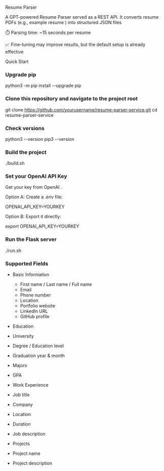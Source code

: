 Resume Parser

A GPT-powered Resume Parser served as a REST API. It converts resume PDFs (e.g., example resume
) into structured JSON files

⏱️ Parsing time: ~15 seconds per resume

📈 Fine-tuning may improve results, but the default setup is already effective

Quick Start
### Upgrade pip
python3 -m pip install --upgrade pip

### Clone this repository and navigate to the project root
git clone https://github.com/yourusername/resume-parser-service.git
cd resume-parser-service

### Check versions
python3 --version
pip3 --version

### Build the project
./build.sh

### Set your OpenAI API Key

Get your key from OpenAI
.

Option A: Create a .env file:

OPENAI_API_KEY=YOURKEY


Option B: Export it directly:

export OPENAI_API_KEY=YOURKEY

### Run the Flask server
./run.sh

### Supported Fields
- Basic Information
  - First name / Last name / Full name
  - Email
  - Phone number
  - Location
  - Portfolio website
  - LinkedIn URL
  - GitHub profile

- Education
 - University
 - Degree / Education level
 - Graduation year & month
 - Majors
 - GPA
 
- Work Experience
 - Job title
 - Company
 - Location
 - Duration
 - Job description
 - Projects
 - Project name
 - Project description
